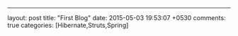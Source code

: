 ---
layout: post
title: "First Blog"
date: 2015-05-03 19:53:07 +0530
comments: true
categories: [Hibernate,Struts,Spring]